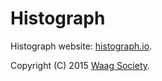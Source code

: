 # Histograph

Histograph website: [histograph.io](http://histograph.io).

Copyright (C) 2015 [Waag Society](http://waag.org).
